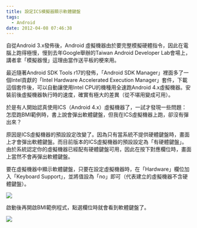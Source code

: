 ```yaml
---
title: 設定ICS模擬器顯示軟體鍵盤
tags:
  - Android
date: 2012-04-08 07:46:38
---
```


自從Android 3.x發佈後，Android 虛擬機器由於要完整模擬硬體指令，因此在電腦上跑得極慢，慢到去年Google舉辦的Taiwan Android Developer Lab會場上，講者拿「模擬器慢」這理由當作送平板的梗來用。

最近隨著Android SDK Tools r17的發佈，「Android SDK Manager」裡面多了一個Intel貢獻的「Intel Hardware Accelerated Execution Manager」套件，下載這個套件後，可以自動讓使用Intel CPU的機種用全速跑Android 4.x虛擬機器。安裝前後虛擬機器執行時的速度，確實有極大的差異（從不堪用變成可用）。

於是有人開始認真使用ICS（Android 4.x）虛擬機器了，一試才發現一些問題：怎麼跑BMI範例時，書上說會彈出軟體鍵盤，但我在ICS虛擬機器上跑，卻沒有彈出來？

原因是ICS虛擬機器的預設設定改變了。因為只有當系統不提供硬體鍵盤時，畫面上才會彈出軟體鍵盤。而目前版本的ICS虛擬機器的預設設定為「有硬體鍵盤」。由於系統認定你的虛擬機器已經配有硬體鍵盤可用，因此在按下對應欄位時，畫面上當然不會再彈出軟體鍵盤。

要在虛擬機器中顯示軟體鍵盤，只要在設定虛擬機器時，在「Hardware」欄位加入「Keyboard Support」，並將值設為「no」即可（代表建立的虛擬機器不含硬體鍵盤）。

[![](http://4.bp.blogspot.com/-0zcn3zX24PY/T3xIlPytIcI/AAAAAAAACU0/1lF0RJs0WbQ/s400/%E8%9E%A2%E5%B9%95%E5%BF%AB%E7%85%A7+2012-04-04+%E4%B8%8B%E5%8D%888.56.10.png)](http://4.bp.blogspot.com/-0zcn3zX24PY/T3xIlPytIcI/AAAAAAAACU0/1lF0RJs0WbQ/s1600/%E8%9E%A2%E5%B9%95%E5%BF%AB%E7%85%A7+2012-04-04+%E4%B8%8B%E5%8D%888.56.10.png)

啟動後再開啟BMI範例程式，點選欄位時就會看到軟體鍵盤了。

[![](http://2.bp.blogspot.com/-qjJ3uApy2Fg/T3xIa18oGfI/AAAAAAAACUs/AR1AUMukNxY/s400/%E8%9E%A2%E5%B9%95%E5%BF%AB%E7%85%A7+2012-04-04+%E4%B8%8B%E5%8D%888.59.14.png)](http://2.bp.blogspot.com/-qjJ3uApy2Fg/T3xIa18oGfI/AAAAAAAACUs/AR1AUMukNxY/s1600/%E8%9E%A2%E5%B9%95%E5%BF%AB%E7%85%A7+2012-04-04+%E4%B8%8B%E5%8D%888.59.14.png)
